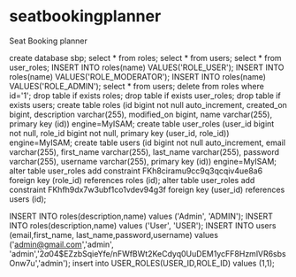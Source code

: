 # seatbookingplanner
Seat Booking planner

create database sbp;
select * from roles;
select * from users;
select * from user_roles;
INSERT INTO roles(name) VALUES('ROLE_USER');
INSERT INTO roles(name) VALUES('ROLE_MODERATOR');
INSERT INTO roles(name) VALUES('ROLE_ADMIN');
select * from users;
delete from roles where id='1';
drop table if exists roles;
drop table if exists user_roles;
drop table if exists users;
create table roles (id bigint not null auto_increment, created_on bigint, description varchar(255), modified_on bigint, name varchar(255), primary key (id)) engine=MyISAM;
create table user_roles (user_id bigint not null, role_id bigint not null, primary key (user_id, role_id)) engine=MyISAM;
create table users (id bigint not null auto_increment, email varchar(255), first_name varchar(255), last_name varchar(255), password varchar(255), username varchar(255), primary key (id)) engine=MyISAM;
alter table user_roles add constraint FKh8ciramu9cc9q3qcqiv4ue8a6 foreign key (role_id) references roles (id);
alter table user_roles add constraint FKhfh9dx7w3ubf1co1vdev94g3f foreign key (user_id) references users (id);

INSERT INTO roles(description,name) values ('Admin', 'ADMIN');
INSERT INTO roles(description,name) values ('User', 'USER');
INSERT INTO users (email,first_name, last_name,password,username) values ('admin@gmail.com','admin', 'admin','$2a$04$EZzbSqieYfe/nFWfBWt2KeCdyq0UuDEM1ycFF8HzmlVR6sbsOnw7u','admin');
insert into USER_ROLES(USER_ID,ROLE_ID) values (1,1);
